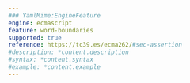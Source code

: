 ```yaml
---
### YamlMime:EngineFeature
engine: ecmascript
feature: word-boundaries
supported: true
reference: https://tc39.es/ecma262/#sec-assertion
#description: *content.description
#syntax: *content.syntax
#example: *content.example
---
```

